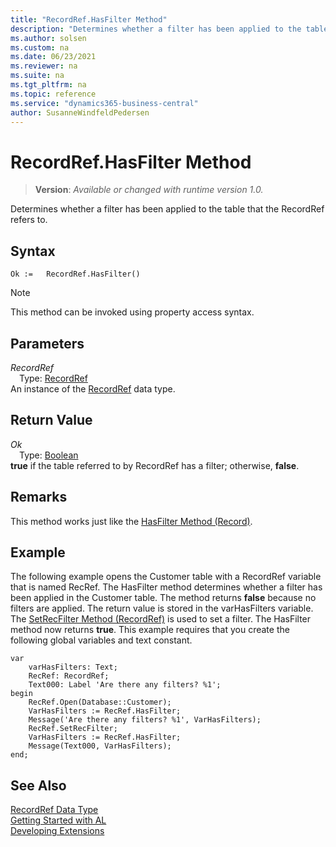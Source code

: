 ```yaml
---
title: "RecordRef.HasFilter Method"
description: "Determines whether a filter has been applied to the table that the RecordRef refers to."
ms.author: solsen
ms.custom: na
ms.date: 06/23/2021
ms.reviewer: na
ms.suite: na
ms.tgt_pltfrm: na
ms.topic: reference
ms.service: "dynamics365-business-central"
author: SusanneWindfeldPedersen
---
```

[//]: # (START>DO_NOT_EDIT)
[//]: # (IMPORTANT:Do not edit any of the content between here and the END>DO_NOT_EDIT.)
[//]: # (Any modifications should be made in the .xml files in the ModernDev repo.)
# RecordRef.HasFilter Method
> **Version**: _Available or changed with runtime version 1.0._

Determines whether a filter has been applied to the table that the RecordRef refers to.


## Syntax
```AL
Ok :=   RecordRef.HasFilter()
```
> [!NOTE]
> This method can be invoked using property access syntax.

## Parameters
*RecordRef*  
&emsp;Type: [RecordRef](recordref-data-type.md)  
An instance of the [RecordRef](recordref-data-type.md) data type.  

## Return Value
*Ok*  
&emsp;Type: [Boolean](../boolean/boolean-data-type.md)  
**true** if the table referred to by RecordRef has a filter; otherwise, **false**.


[//]: # (IMPORTANT: END>DO_NOT_EDIT)

## Remarks  
 This method works just like the [HasFilter Method \(Record\)](../record/record-hasfilter-method.md).  
  
## Example  
 The following example opens the Customer table with a RecordRef variable that is named RecRef. The HasFilter method determines whether a filter has been applied in the Customer table. The method returns **false** because no filters are applied. The return value is stored in the varHasFilters variable. The [SetRecFilter Method \(RecordRef\)](recordref-setrecfilter-method.md) is used to set a filter. The HasFilter method now returns **true**. This example requires that you create the following global variables and text constant.  
    
```al
var
    varHasFilters: Text;
    RecRef: RecordRef;
    Text000: Label 'Are there any filters? %1';
begin   
    RecRef.Open(Database::Customer);  
    VarHasFilters := RecRef.HasFilter;  
    Message('Are there any filters? %1', VarHasFilters);  
    RecRef.SetRecFilter;  
    VarHasFilters := RecRef.HasFilter;  
    Message(Text000, VarHasFilters);  
end;
```  

## See Also
[RecordRef Data Type](recordref-data-type.md)  
[Getting Started with AL](../../devenv-get-started.md)  
[Developing Extensions](../../devenv-dev-overview.md)